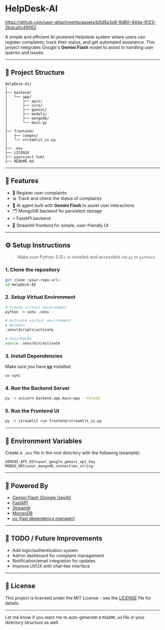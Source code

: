 # HelpDesk-AI



https://github.com/user-attachments/assets/b5d9a3e8-9d80-444e-9123-2bdca5c49562



A simple and efficient AI-powered Helpdesk system where users can register complaints, track their status, and get automated assistance. This project integrates Google's **Gemini Flash** model to assist in handling user queries and issues.

---

## 📁 Project Structure

```
HelpDesk-AI/
│
├── backend/
│   └── app/
│       ├── apis/
│       ├── core/
│       ├── gemini/
│       ├── models/
│       ├── mongodb/
│       └── main.py
│
├── frontend/
│   ├── images/
│   └── streamlit_ui.py
│
├── .env
├── LICENSE
├── pyproject.toml
├── README.md
```

---

## 🚀 Features

* 📝 Register user complaints
* 📊 Track and check the status of complaints
* 🤖 AI agent built with **Gemini Flash** to assist user interactions
* 🗂️ MongoDB backend for persistent storage
* ⚡ FastAPI backend
* 🎨 Streamlit frontend for simple, user-friendly UI

---



## ⚙️ Setup Instructions

> Make sure Python 3.10+ is installed and accessible via `py` or `python3`.

### 1. Clone the repository

```bash
git clone <your-repo-url>
cd HelpDesk-AI
```

### 2. Setup Virtual Environment

```bash
# Create virtual environment
python -m venv .venv

# Activate virtual environment
# Windows
.venv\Scripts\activate

# Unix/MacOS
source .venv/bin/activate
```

### 3. Install Dependencies

Make sure you have [**uv**](https://github.com/astral-sh/uv) installed.

```bash
uv sync
```

### 4. Run the Backend Server

```bash
py -m uvicorn backend.app.main:app --reload
```

### 5. Run the Frontend UI

```bash
py -m streamlit run frontend/streamlit_ui.py
```

---

## 🔐 Environment Variables

Create a `.env` file in the root directory with the following (example):

```env
GEMINI_API_KEY=your_google_gemini_api_key
MONGO_URI=your_mongodb_connection_string
```

---

## 🧠 Powered By

* [Gemini Flash (Google GenAI)](https://ai.google.dev/)
* [FastAPI](https://fastapi.tiangolo.com/)
* [Streamlit](https://streamlit.io/)
* [MongoDB](https://www.mongodb.com/)
* [uv (fast dependency manager)](https://github.com/astral-sh/uv)

---

## 📌 TODO / Future Improvements

* Add login/authentication system
* Admin dashboard for complaint management
* Notification/email integration for updates
* Improve UI/UX with chat-like interface

---

## 📃 License

This project is licensed under the MIT License - see the [LICENSE](https://chatgpt.com/c/LICENSE) file for details.

---

Let me know if you want me to auto-generate a `README.md` file in your directory structure as well.

